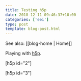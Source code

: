 ```yaml
---
title: Testing h5p
date: 2018-12-11 09:46:37+10:00
categories: ['eei']
type: post
template: blog-post.html
---
```


See also: [[blog-home | Home]]

Playing with [h5p](http://h5p.org/).

\[h5p id="2"\]

\[h5p id="3"\]